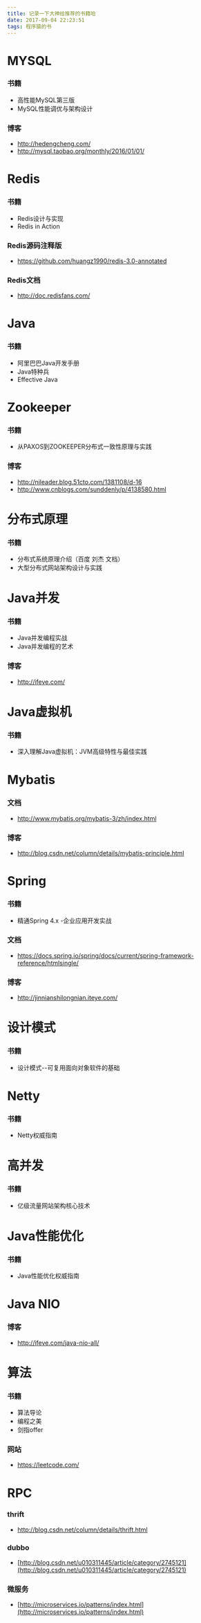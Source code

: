 ```yaml
---
title: 记录一下大神给推荐的书籍哈
date: 2017-09-04 22:23:51
tags: 程序猿的书
---
```


# MYSQL

### 书籍
* 高性能MySQL第三版
* MySQL性能调优与架构设计

### 博客
* http://hedengcheng.com/
* http://mysql.taobao.org/monthly/2016/01/01/

# Redis

### 书籍

* Redis设计与实现
* Redis in Action

### Redis源码注释版

* https://github.com/huangz1990/redis-3.0-annotated

### Redis文档

* http://doc.redisfans.com/

# Java

### 书籍

* 阿里巴巴Java开发手册
* Java特种兵
* Effective Java

# Zookeeper

### 书籍

* 从PAXOS到ZOOKEEPER分布式一致性原理与实践

### 博客

* http://nileader.blog.51cto.com/1381108/d-16
* http://www.cnblogs.com/sunddenly/p/4138580.html

# 分布式原理

### 书籍

* 分布式系统原理介绍（百度 刘杰 文档）
* 大型分布式网站架构设计与实践

# Java并发

### 书籍

* Java并发编程实战
* Java并发编程的艺术

### 博客

* http://ifeve.com/

# Java虚拟机

### 书籍
* 深入理解Java虚拟机：JVM高级特性与最佳实践

# Mybatis

### 文档
* http://www.mybatis.org/mybatis-3/zh/index.html

### 博客

* http://blog.csdn.net/column/details/mybatis-principle.html

# Spring

### 书籍

* 精通Spring 4.x -企业应用开发实战

### 文档
* https://docs.spring.io/spring/docs/current/spring-framework-reference/htmlsingle/

### 博客
* http://jinnianshilongnian.iteye.com/

# 设计模式

### 书籍

* 设计模式--可复用面向对象软件的基础

# Netty

### 书籍

* Netty权威指南

# 高并发

### 书籍

* 亿级流量网站架构核心技术

# Java性能优化

### 书籍
* Java性能优化权威指南

# Java NIO

### 博客

* http://ifeve.com/java-nio-all/

# 算法

### 书籍

* 算法导论
* 编程之美
* 剑指offer

### 网站

* https://leetcode.com/

# RPC
 
### thrift
* http://blog.csdn.net/column/details/thrift.html

### dubbo
* [http://blog.csdn.net/u010311445/article/category/2745121](http://blog.csdn.net/u010311445/article/category/2745121)

### 微服务
* [http://microservices.io/patterns/index.html](http://microservices.io/patterns/index.html)
